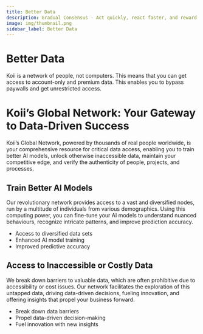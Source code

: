 ```yaml
---
title: Better Data
description: Gradual Consensus - Act quickly, react faster, and reward slowly.
image: img/thumbnail.png
sidebar_label: Better Data
---
```


# Better Data

Koii is a network of people, not computers. This means that you can get access to account-only and premium data. This enables you to bypass paywalls and get unrestricted access.

# Koii’s Global Network: Your Gateway to Data-Driven Success

Koii’s Global Network, powered by thousands of real people worldwide, is your comprehensive resource for critical data access, enabling you to train better AI models, unlock otherwise inaccessible data, maintain your competitive edge, and verify the authenticity of people, projects, and processes.

## Train Better AI Models

Our revolutionary network provides access to a vast and diversified nodes, run by a multitude of individuals from various demographics. Using this computing power, you can fine-tune your AI models to understand nuanced behaviours, recognize intricate patterns, and improve prediction accuracy.

- Access to diversified data sets
- Enhanced AI model training
- Improved predictive accuracy

## Access to Inaccessible or Costly Data

We break down barriers to valuable data, which are often prohibitive due to accessibility or cost issues. Our network facilitates the exploration of this untapped data, driving data-driven decisions, fueling innovation, and offering insights that propel your business forward.

- Break down data barriers
- Propel data-driven decision-making
- Fuel innovation with new insights
